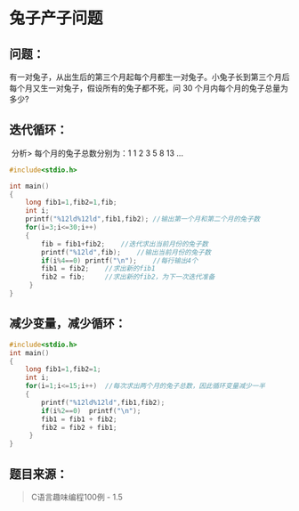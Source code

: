 # 兔子产子问题

## 问题：

​	有一对兔子，从出生后的第三个月起每个月都生一对兔子。小兔子长到第三个月后每个月又生一对兔子，假设所有的兔子都不死，问 30 个月内每个月的兔子总量为多少?

## 迭代循环：

​	分析> 每个月的兔子总数分别为：1 1 2 3 5 8 13 ... 

```c
#include<stdio.h>

int main()
{
	long fib1=1,fib2=1,fib;
	int i;
	printf("%12ld%12ld",fib1,fib2);	//输出第一个月和第二个月的兔子数
	for(i=3;i<=30;i++)
	{
		fib = fib1+fib2;	//迭代求出当前月份的兔子数
		printf("%12ld",fib);	//输出当前月份的兔子数
		if(i%4==0) printf("\n");	//每行输出4个
		fib1 = fib2;	//求出新的fib1 
		fib2 = fib; 	//求出新的fib2，为下一次迭代准备 
	 } 
}
```

## 减少变量，减少循环：

```c
#include<stdio.h>
int main()
{
	long fib1=1,fib2=1;
	int i;
	for(i=1;i<=15;i++)	//每次求出两个月的兔子总数，因此循环变量减少一半
	{
		printf("%12ld%12ld",fib1,fib2);
		if(i%2==0)	printf("\n");
		fib1 = fib1 + fib2;
		fib2 = fib2 + fib1; 
	 } 
} 
```

## 题目来源：

> C语言趣味编程100例 - 1.5